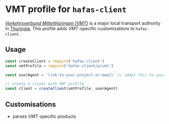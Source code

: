# VMT profile for `hafas-client`

[*Verkehrsverbund Mittelthüringen (VMT)*](https://en.wikipedia.org/wiki/Verkehrsverbund_Mittelthüringen) is a major local transport authority in [Thuringia](https://en.wikipedia.org/wiki/Thuringia). This profile adds *VMT*-specific customizations to `hafas-client`.

## Usage

```js
const createClient = require('hafas-client')
const vmtProfile = require('hafas-client/p/vmt')

const userAgent = 'link-to-your-project-or-email' // adapt this to your project!

// create a client with VMT profile
const client = createClient(vmtProfile, userAgent)
```

## Customisations

- parses *VMT*-specific products
